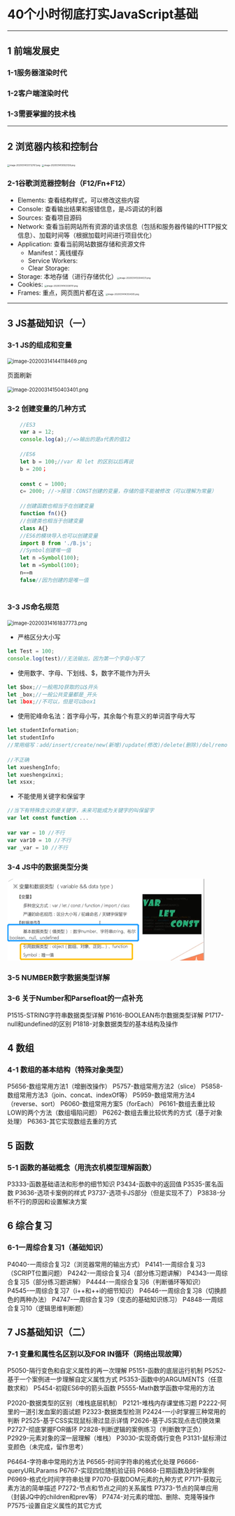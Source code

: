 # 40个小时彻底打实JavaScript基础



---

## 1 前端发展史

### 1-1服务器渲染时代



### 1-2客户端渲染时代



### 1-3需要掌握的技术栈



---

## 2 浏览器内核和控制台

<img src="https://i.loli.net/2020/03/14/gVO61mGedCDM58Q.png" alt="image-20200314125732767.png" style="zoom:33%;" /> 				 <img src="https://i.loli.net/2020/03/14/Mc5JeG6bLnXFZRS.png" alt="image-20200314130923128.png" style="zoom:33%;" />

### 2-1谷歌浏览器控制台（F12/Fn+F12）

- Elements: 查看结构样式，可以修改这些内容
- Console: 查看输出结果和报错信息，是JS调试的利器
- Sources: 查看项目源码
- Network: 查看当前网站所有资源的请求信息（包括和服务器传输的HTTP报文信息）、加载时间等（根据加载时间进行项目优化）
- Application: 查看当前网站数据存储和资源文件
  - Manifest：离线缓存
  - Service Workers:
  - Clear Storage:
- Storage: 本地存储（进行存储优化）<img src="https://i.loli.net/2020/03/14/2EZNauLGcHxRWqo.png" alt="image-20200314133044331.png" style="zoom:33%;" />
- Cookies: <img src="https://i.loli.net/2020/03/14/jPSwkRpcVd4Nfm6.png" alt="image-20200314143338701.png" style="zoom:33%;" />
- Frames: 重点，网页图片都在这 <img src="https://i.loli.net/2020/03/14/SMhtyBr6xOA1JQq.png" alt="image-20200314143554305.png" style="zoom:33%;" />



---

## 3 JS基础知识（一）

### 3-1 JS的组成和变量

<img src="https://i.loli.net/2020/03/14/bsxt1U7Z9HKuY6p.png" alt="image-20200314144118469.png" style="zoom:80%;" />

页面刷新

<img src="https://i.loli.net/2020/03/14/eDjPl9AwFGZaJHp.png" alt="image-20200314150403401.png" style="zoom:80%;" />  


### 3-2 创建变量的几种方式
```javascript
	//ES3
	var a = 12;
	console.log(a);//=>输出的是a代表的值12
	
	//ES6
	let b = 100;//var 和 let 的区别以后再说
	b = 200；
	
	const c = 1000;
	c= 2000; //->报错：CONST创建的变量，存储的值不能被修改（可以理解为常量）

	//创建函数也相当于在创建变量
	function fn(){}
	//创建类也相当于创建变量
	class A{}
	//ES6的模块导入也可以创建变量
	import B from './B.js';
	//Symbol创建唯一值
	let n =Symbol(100);
	let m =Symbol(100);
	n==m
	false//因为创建的是唯一值
	
```

### 3-3 JS命名规范

<img src="https://i.loli.net/2020/03/14/CEfgOryc27m9NoK.png" alt="image-20200314161837773.png" style="zoom:80%;" />

- 严格区分大小写
```javascript
let Test = 100;
console.log(test)//无法输出，因为第一个字母小写了
```

- 使用数字、字母、下划线、$，数字不能作为开头

```javascript
let $box;//一般用JQ获取的以$开头
let _box;//一般公共变量都是_开头
let 1box;//不可以，但是可以box1
```

- 使用驼峰命名法：首字母小写，其余每个有意义的单词首字母大写

```javascript
let studentInformation;
let studentInfo
//常用缩写：add/insert/create/new(新增)/update(修改)/delete(删除)/del/remove/rm/sel/select/query/get(查询)/info(信息)

//不正确
let xueshengInfo;
let xueshengxinxi;
let xsxx;
```

- 不能使用关键字和保留字

```javascript
//当下有特殊含义的是关键字，未来可能成为关键字的叫保留字
var let const function ...

var var = 10 //不行
var var10 = 10 //不行
var _var = 10 //不行
```


### 3-4 JS中的数据类型分类

<img src="40%E4%B8%AA%E5%B0%8F%E6%97%B6%E5%BD%BB%E5%BA%95%E6%89%93%E5%AE%9EJavaScript%E5%9F%BA%E7%A1%80.assets/image-20200314172335856.png" alt="image-20200314172335856" style="zoom:80%;" />



### 3-5 NUMBER数字数据类型详解



### 3-6 关于Number和Parsefloat的一点补充

P1515-STRING字符串数据类型详解
P1616-BOOLEAN布尔数据类型详解
P1717-null和undefined的区别
P1818-对象数据类型的基本结构及操作



## 4 数组

### 4-1 数组的基本结构（特殊对象类型）

P5656-数组常用方法1（增删改操作）
P5757-数组常用方法2（slice）
P5858-数组常用方法3（join、concat、indexOf等）
P5959-数组常用方法4（reverse、sort）
P6060-数组常用方案5（forEach）
P6161-数组去重比较LOW的两个方法（数组塌陷问题）
P6262-数组去重比较优秀的方式（基于对象处理）
P6363-其它实现数组去重的方式



## 5 函数

### 5-1 函数的基础概念（用洗衣机模型理解函数）



P3333-函数基础语法和形参的细节知识
P3434-函数中的返回值
P3535-匿名函数
P3636-选项卡案例的样式
P3737-选项卡JS部分（但是实现不了）
P3838-分析不行的原因和设置解决方案



## 6 综合复习

### 6-1一周综合复习1（基础知识）





P4040-一周综合复习2（浏览器常用的输出方式）
P4141-一周综合复习3（SCRIPT位置问题）
P4242-一周综合复习4（部分练习题讲解）
P4343-一周综合复习5（部分练习题讲解）
P4444-一周综合复习6（判断循环等知识）
P4545-一周综合复习7（i++和++i的细节知识）
P4646-一周综合复习8（切换颜色的两种办法）
P4747-一周综合复习9（变态的基础知识练习）
P4848-一周综合复习10（逻辑思维判断题）







## 7 JS基础知识（二）

### 7-1 变量和属性名区别以及FOR IN循环（网络出现故障）



P5050-隔行变色和自定义属性的再一次理解
P5151-函数的底层运行机制
P5252-基于一个案例进一步理解自定义属性方式
P5353-函数中的ARGUMENTS（任意数求和）
P5454-初窥ES6中的箭头函数
P5555-Math数学函数中常用的方法



P2020-数据类型的区别（堆栈底层机制）
P2121-堆栈内存课堂练习题
P2222-阿里的一道引发血案的面试题
P2323-数据类型检测
P2424-一小时掌握三种常用的判断
P2525-基于CSS实现鼠标滑过显示详情
P2626-基于JS实现点击切换效果
P2727-彻底掌握FOR循环
P2828-判断逻辑的案例练习（判断数字正负）
P2929-元素对象的深一层理解（堆栈）
P3030-实现奇偶行变色
P3131-鼠标滑过变颜色（未完成，留作思考）





P6464-字符串中常用的方法
P6565-时间字符串的格式化处理
P6666-queryURLParams
P6767-实现四位随机验证码
P6868-日期函数及时钟案例
P6969-格式化时间字符串处理
P7070-获取DOM元素的九种方式
P7171-获取元素方法的简单描述
P7272-节点和节点之间的关系属性
P7373-节点的简单应用（封装JQ中的children和prev等）
P7474-对元素的增加、删除、克隆等操作
P7575-设置自定义属性的其它方式
